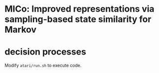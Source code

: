 # MICo: Improved representations via sampling-based state similarity for Markov
# decision processes

Modify `atari/run.sh` to execute code.
